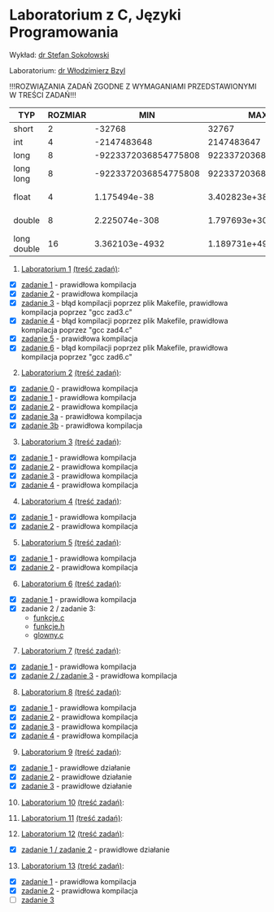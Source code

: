 # Laboratorium z C, Języki Programowania

Wykład: [dr Stefan Sokołowski](http://sigma.ug.edu.pl/~stefan/Dydaktyka/JezProg/)

Laboratorium: [dr Włodzimierz Bzyl](http://wbzyl.inf.ug.edu.pl/c/)

!!!ROZWIĄZANIA ZADAŃ ZGODNE Z WYMAGANIAMI PRZEDSTAWIONYMI W TREŚCI ZADAŃ!!!

|        TYP| ROZMIAR|                  MIN|                  MAX|       ZIARNO|  PRECYZJA|
|-----------|--------|---------------------|---------------------|-------------|----------|
|      short|       2|               -32768|                32767|             |          |
|        int|       4|          -2147483648|           2147483647|             |          |
|       long|       8| -9223372036854775808|  9223372036854775807|             |          |
|  long long|       8| -9223372036854775808|  9223372036854775807|             |          |
|      float|       4|         1.175494e-38|         3.402823e+38| 1.192093e-07|         6|
|     double|       8|        2.225074e-308|        1.797693e+308| 2.220446e-16|        15|
|long double|      16|       3.362103e-4932|       1.189731e+4932| 1.084202e-19|        18|

1. [Laboratorium 1](lab1) [(treść zadań)](http://sigma.ug.edu.pl/~stefan/Dydaktyka/JezProg/Slajdy/Labs01/):
  * [x] [zadanie 1](lab1/zad1.c) - prawidłowa kompilacja
  * [x] [zadanie 2](lab1/zad2.c) - prawidłowa kompilacja
  * [x] [zadanie 3](lab1/zad3.c) - błąd kompilacji poprzez plik Makefile, prawidłowa kompilacja poprzez "gcc zad3.c"
  * [x] [zadanie 4](lab1/zad4.c) - błąd kompilacji poprzez plik Makefile, prawidłowa kompilacja poprzez "gcc zad4.c"
  * [x] [zadanie 5](lab1/zad5.c) - prawidłowa kompilacja
  * [x] [zadanie 6](lab1/zad6.c) - błąd kompilacji poprzez plik Makefile, prawidłowa kompilacja poprzez "gcc zad6.c"

2. [Laboratorium 2](lab2) [(treść zadań)](http://sigma.ug.edu.pl/~stefan/Dydaktyka/JezProg/Slajdy/Labs02/):
  * [x] [zadanie 0](lab2/zad0.c) - prawidłowa kompilacja
  * [x] [zadanie 1](lab2/zad1.c) - prawidłowa kompilacja
  * [x] [zadanie 2](lab2/zad2.c) - prawidłowa kompilacja
  * [x] [zadanie 3a](lab2/zad3a.c) - prawidłowa kompilacja
  * [x] [zadanie 3b](lab2/zad3b.c) - prawidłowa kompilacja

3. [Laboratorium 3](lab3) [(treść zadań)](http://sigma.ug.edu.pl/~stefan/Dydaktyka/JezProg/Slajdy/Labs03/):
  * [x] [zadanie 1](lab3/zad1.c) - prawidłowa kompilacja
  * [x] [zadanie 2](lab3/zad2.c) - prawidłowa kompilacja
  * [x] [zadanie 3](lab3/zad3.c) - prawidłowa kompilacja
  * [x] [zadanie 4](lab3/zad4.c) - prawidłowa kompilacja

4. [Laboratorium 4](lab4) [(treść zadań)](http://sigma.ug.edu.pl/~stefan/Dydaktyka/JezProg/Slajdy/Labs04/):
  * [x] [zadanie 1](lab4/zad1.c) - prawidłowa kompilacja
  * [x] [zadanie 2](lab4/zad2.c) - prawidłowa kompilacja

5. [Laboratorium 5](lab5) [(treść zadań)](http://sigma.ug.edu.pl/~stefan/Dydaktyka/JezProg/Slajdy/Labs05/):
  * [x] [zadanie 1](lab5/zad1.c) - prawidłowa kompilacja
  * [x] [zadanie 2](lab5/zad2.c) - prawidłowa kompilacja

6. [Laboratorium 6](lab6) [(treść zadań)](http://sigma.ug.edu.pl/~stefan/Dydaktyka/JezProg/Slajdy/Labs06/):
  * [x] [zadanie 1](lab6/zad1.c) - prawidłowa kompilacja
  * [x] zadanie 2 / zadanie 3:
    * [funkcje.c](lab6/funkcje.c)
    * [funkcje.h](lab6/funkcje.h)
    * [glowny.c](lab6/glowny.c)

7. [Laboratorium 7](lab7) [(treść zadań)](http://sigma.ug.edu.pl/~stefan/Dydaktyka/JezProg/Slajdy/Labs07/):
  * [x] [zadanie 1](lab7/zad1.c) - prawidłowa kompilacja
  * [x] [zadanie 2 / zadanie 3](lab7/zad2_3.c) - prawidłowa kompilacja

8. [Laboratorium 8](lab8) [(treść zadań)](http://sigma.ug.edu.pl/~stefan/Dydaktyka/JezProg/Slajdy/Labs08/):
  * [x] [zadanie 1](lab8/zad1.c) - prawidłowa kompilacja
  * [x] [zadanie 2](lab8/zad2.c) - prawidłowa kompilacja
  * [x] [zadanie 3](lab8/zad3.c) - prawidłowa kompilacja
  * [x] [zadanie 4](lab8/zad4.c) - prawidłowa kompilacja

9. [Laboratorium 9](lab9) [(treść zadań)](http://sigma.ug.edu.pl/~stefan/Dydaktyka/JezProg/Slajdy/Labs09/):
  * [x] [zadanie 1](lab9/zad1.php) - prawidłowe działanie
  * [x] [zadanie 2](lab9/zad2.php) - prawidłowe działanie
  * [x] [zadanie 3](lab9/zad3.php) - prawidłowe działanie

10. [Laboratorium 10](lab10) [(treść zadań)](http://sigma.ug.edu.pl/~stefan/Dydaktyka/JezProg/Slajdy/Labs10/):

11. [Laboratorium 11](lab11) [(treść zadań)](http://sigma.ug.edu.pl/~stefan/Dydaktyka/JezProg/Slajdy/Labs11/):

12. [Laboratorium 12](lab12) [(treść zadań)](http://sigma.ug.edu.pl/~stefan/Dydaktyka/JezProg/Slajdy/Labs12.pdf):
  * [x] [zadanie 1 / zadanie 2](lab12) - prawidłowe działanie

13. [Laboratorium 13](lab13) [(treść zadań)](http://sigma.ug.edu.pl/~stefan/Dydaktyka/JezProg/Slajdy/Labs13/):
  * [x] [zadanie 1](lab13/zad1.c) - prawidłowa kompilacja
  * [x] [zadanie 2](lab13/zad2.c) - prawidłowa kompilacja
  * [ ] [zadanie 3](lab13/zad3.c)

